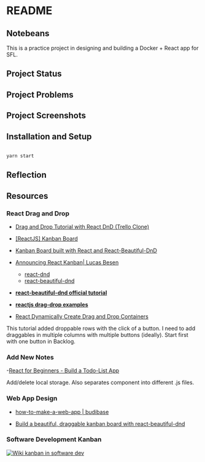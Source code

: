# README

## Notebeans
This is a practice project in designing and building a Docker + React app for SFL.

## Project Status

## Project Problems

## Project Screenshots

## Installation and Setup

```bash

yarn start

```

## Reflection

## Resources

### React Drag and Drop

- [Drag and Drop Tutorial with React DnD (Trello Clone)](https://www.youtube.com/watch?v=aK2PD_REk7A)

- [[ReactJS] Kanban Board](https://www.youtube.com/watch?v=pit07rnM9wM)

- [Kanban Board built with React and React-Beautiful-DnD](https://www.youtube.com/watch?v=HKbvwskkX1g)

- [Announcing React Kanban| Lucas Besen](https://dev.to/lucasbesen/announcing-react-kanban-480e)

  + [react-dnd](https://github.com/react-dnd/react-dnd)
  + [react-beautiful-dnd](https://github.com/atlassian/react-beautiful-dnd)

- **[react-beautiful-dnd official tutorial](https://egghead.io/lessons/react-course-introduction-beautiful-and-accessible-drag-and-drop-with-react-beautiful-dnd)**

- **[reactjs drag-drop examples](https://reactjsexample.com/tag/drag-drop/)**

- [React Dynamically Create Drag and Drop Containers
](https://www.youtube.com/watch?v=7Lt1l3YGqYg)

This tutorial added droppable rows with the click of a button. I need to add draggables in multiple columns with multiple buttons (ideally). Start first with one button in Backlog.

### Add New Notes

-[React for Beginners - Build a Todo-List App](https://www.youtube.com/watch?v=nUl5QLkVdvU)

Add/delete local storage. Also separates component into different .js files.

### Web App Design

- [how-to-make-a-web-app | budibase](https://www.budibase.com/blog/how-to-make-a-web-app/)

- [Build a beautiful, draggable kanban board with react-beautiful-dnd](https://www.youtube.com/watch?v=Vqa9NMzF3wc&t=37s)


### Software Development Kanban

[![Wiki kanban in software dev](https://en.wikipedia.org/wiki/Kanban_board#/media/File:Sample_Kanban_Board.png)](https://en.wikipedia.org/wiki/Kanban_board#/media/File:Sample_Kanban_Board.png)
